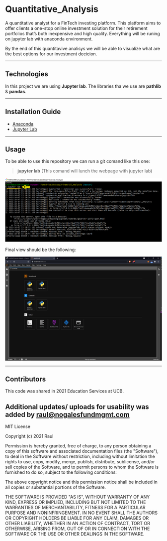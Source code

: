# Quantitative_Analysis
A quantitative analyst for a FinTech investing platform. This platform aims to offer clients a one-stop online investment solution for their retirement portfolios that’s both inexpensive and high quality. Everything will be runing on jupyter lab with anaconda environment. 

By the end of this quantitavive analisys we will be able to visualize what are the best options for our investment decicion.

---

## Technologies
In this project we are using **Jupyter lab**. The libraries tha we use are **pathlib** & **pandas**.  

---

## Installation Guide
 
- [Anaconda](https://www.anaconda.com/)
- [Jupyter Lab](https://jupyterlab.readthedocs.io/en/stable/getting_started/installation.html)

---

## Usage
To be able to use this repository we can run a git comand like this one: 
> **jupyter lab** (This comand will lunch the webpage with jupyter lab) 

![](https://github.com/rulo96z/Financial_Analysis/blob/master/readme_pics/comando.png?raw=true)

Final view should be the following:

![](https://github.com/rulo96z/Financial_Analysis/blob/master/readme_pics/jupyterlab.png?raw=true)

---

## Contributors
This code was shared in 2021 Education Services at UCB. 

Additional updates/ uploads for usability was added by raul@nogalesfundmgmt.com
---

MIT License

Copyright (c) 2021 Raul 

Permission is hereby granted, free of charge, to any person obtaining a copy
of this software and associated documentation files (the "Software"), to deal
in the Software without restriction, including without limitation the rights
to use, copy, modify, merge, publish, distribute, sublicense, and/or sell
copies of the Software, and to permit persons to whom the Software is
furnished to do so, subject to the following conditions:

The above copyright notice and this permission notice shall be included in all
copies or substantial portions of the Software.

THE SOFTWARE IS PROVIDED "AS IS", WITHOUT WARRANTY OF ANY KIND, EXPRESS OR
IMPLIED, INCLUDING BUT NOT LIMITED TO THE WARRANTIES OF MERCHANTABILITY,
FITNESS FOR A PARTICULAR PURPOSE AND NONINFRINGEMENT. IN NO EVENT SHALL THE
AUTHORS OR COPYRIGHT HOLDERS BE LIABLE FOR ANY CLAIM, DAMAGES OR OTHER
LIABILITY, WHETHER IN AN ACTION OF CONTRACT, TORT OR OTHERWISE, ARISING FROM,
OUT OF OR IN CONNECTION WITH THE SOFTWARE OR THE USE OR OTHER DEALINGS IN THE
SOFTWARE.

